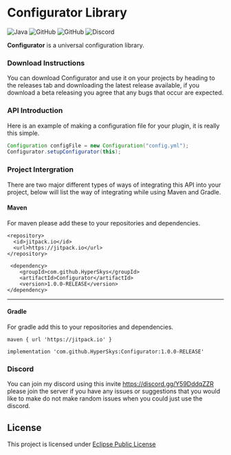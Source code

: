 # Configurator Library
![Java](https://img.shields.io/badge/java-%23ED8B00.svg?style=for-the-badge&logo=java&logoColor=white)
![GitHub](https://img.shields.io/github/languages/code-size/HyperSkys/Configurator?color=cyan&label=Size&labelColor=000000&logo=GitHub&style=for-the-badge)
![GitHub](https://img.shields.io/github/license/HyperSkys/Configurator?color=violet&logo=GitHub&labelColor=000000&style=for-the-badge)
![Discord](https://img.shields.io/discord/898154272636678196?color=5865F2&label=Discord&logo=Discord&labelColor=23272a&style=for-the-badge)

**Configurator** is a universal configuration library.

### Download Instructions

You can download Configurator and use it on your projects by heading to the releases tab and downloading the latest release available, if you download a beta releasing you agree that any bugs that occur are expected.

### API Introduction

Here is an example of making a configuration file for your plugin, it is really this simple.

```java
Configuration configFile = new Configuration("config.yml");
Configurator.setupConfigurator(this);
```

### Project Intergration

There are two major different types of ways of integrating this API into your project, below will list the way of integrating while using Maven and Gradle.


#### Maven
For maven please add these to your repositories and dependencies.
```
<repository>
  <id>jitpack.io</id>
  <url>https://jitpack.io</url>
</repository>
``` 
```
 <dependency>
    <groupId>com.github.HyperSkys</groupId>
    <artifactId>Configurator</artifactId>
    <version>1.0.0-RELEASE</version>
</dependency>
```

-----------------------

#### Gradle
For gradle add this to your repositories and dependencies.
```
maven { url 'https://jitpack.io' }
```
```
implementation 'com.github.HyperSkys:Configurator:1.0.0-RELEASE'
```



### Discord

You can join my discord using this invite https://discord.gg/Y59DddqZZR please join the server if you have any issues or suggestions that you would like to make do not make random issues when you could just use the discord.

## License
This project is licensed under [Eclipse Public License](https://github.com/HyperSkys/Configurator/blob/main/LICENSE)